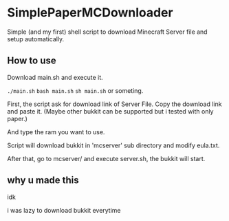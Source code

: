 # SimplePaperMCDownloader
Simple (and my first) shell script to download Minecraft Server file and setup automatically.

## How to use
Download main.sh and execute it.

`./main.sh` `bash main.sh` `sh main.sh` or someting.

First, the script ask for download link of Server File. Copy the download link and paste it. (Maybe other bukkit can be supported but i tested with only paper.)

And type the ram you want to use.

Script will download bukkit in 'mcserver' sub directory and modify eula.txt.

After that, go to mcserver/ and execute server.sh, the bukkit will start.

## why u made this
idk

i was lazy to download bukkit everytime

